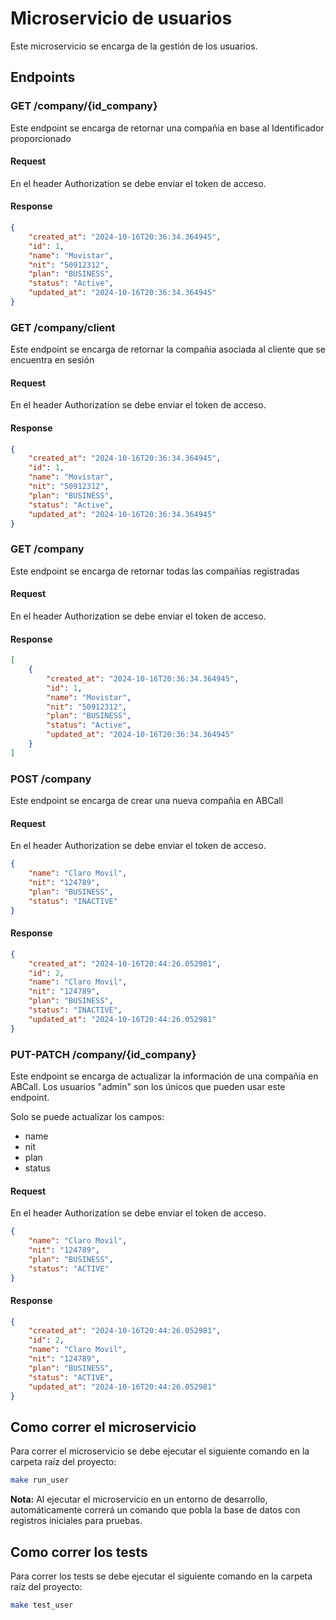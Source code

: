 # Microservicio de usuarios
Este microservicio se encarga de la gestión de los usuarios.

## Endpoints
### GET /company/{id_company}
Este endpoint se encarga de retornar una compañia en base al Identificador proporcionado

#### Request
En el header Authorization se debe enviar el token de acceso.

#### Response
```json
{
    "created_at": "2024-10-16T20:36:34.364945",
    "id": 1,
    "name": "Movistar",
    "nit": "50912312",
    "plan": "BUSINESS",
    "status": "Active",
    "updated_at": "2024-10-16T20:36:34.364945"
}
```

### GET /company/client
Este endpoint se encarga de retornar la compañia asociada al cliente que se encuentra en sesión

#### Request
En el header Authorization se debe enviar el token de acceso.

#### Response
```json
{
    "created_at": "2024-10-16T20:36:34.364945",
    "id": 1,
    "name": "Movistar",
    "nit": "50912312",
    "plan": "BUSINESS",
    "status": "Active",
    "updated_at": "2024-10-16T20:36:34.364945"
}
```

### GET /company
Este endpoint se encarga de retornar todas las compañias registradas

#### Request
En el header Authorization se debe enviar el token de acceso.

#### Response
```json
[
    {
        "created_at": "2024-10-16T20:36:34.364945",
        "id": 1,
        "name": "Movistar",
        "nit": "50912312",
        "plan": "BUSINESS",
        "status": "Active",
        "updated_at": "2024-10-16T20:36:34.364945"
    }
]
```

### POST /company
Este endpoint se encarga de crear una nueva compañia en ABCall

#### Request
En el header Authorization se debe enviar el token de acceso.

```json
{
    "name": "Claro Movil",
    "nit": "124789",
    "plan": "BUSINESS",
    "status": "INACTIVE"
}
```

#### Response
```json
{
    "created_at": "2024-10-16T20:44:26.052981",
    "id": 2,
    "name": "Claro Movil",
    "nit": "124789",
    "plan": "BUSINESS",
    "status": "INACTIVE",
    "updated_at": "2024-10-16T20:44:26.052981"
}
```

### PUT-PATCH /company/{id_company}
Este endpoint se encarga de actualizar la información de una compañia en ABCall. Los usuarios "admin" son los únicos que pueden usar este endpoint.

Solo se puede actualizar los campos:
- name
- nit
- plan
- status

#### Request
En el header Authorization se debe enviar el token de acceso.

```json
{
    "name": "Claro Movil",
    "nit": "124789",
    "plan": "BUSINESS",
    "status": "ACTIVE"
}
```

#### Response
```json
{
    "created_at": "2024-10-16T20:44:26.052981",
    "id": 2,
    "name": "Claro Movil",
    "nit": "124789",
    "plan": "BUSINESS",
    "status": "ACTIVE",
    "updated_at": "2024-10-16T20:44:26.052981"
}
```


## Como correr el microservicio
Para correr el microservicio se debe ejecutar el siguiente comando en la carpeta raíz del proyecto:
```bash
make run_user
```
**Nota:** Al ejecutar el microservicio en un entorno de desarrollo, automáticamente correrá un comando que pobla la base de datos con registros iniciales para pruebas.
## Como correr los tests
Para correr los tests se debe ejecutar el siguiente comando en la carpeta raíz del proyecto:
```bash
make test_user
```
